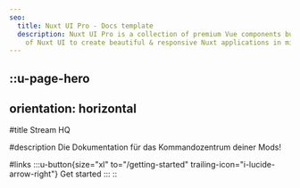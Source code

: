 ```yaml
---
seo:
  title: Nuxt UI Pro - Docs template
  description: Nuxt UI Pro is a collection of premium Vue components built on top
    of Nuxt UI to create beautiful & responsive Nuxt applications in minutes.
---
```


::u-page-hero
---
orientation: horizontal
---
#title
Stream HQ

#description
Die Dokumentation für das Kommandozentrum deiner Mods!

#links
  :::u-button{size="xl" to="/getting-started" trailing-icon="i-lucide-arrow-right"}
  Get started
  :::
::
